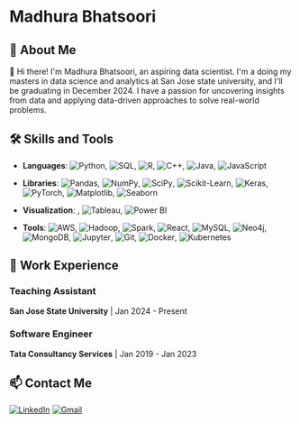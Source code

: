 # Madhura Bhatsoori

## 🚀 About Me
👋 Hi there! I'm Madhura Bhatsoori, an aspiring data scientist. I'm a doing my masters in data science and analytics at San Jose state university, and I'll be graduating in December 2024. I have a passion for uncovering insights from data and applying data-driven approaches to solve real-world problems.

## 🛠 Skills and Tools

- **Languages**: ![Python](https://img.shields.io/badge/Python-3776AB?style=flat&logo=python&logoColor=white), ![SQL](https://img.shields.io/badge/SQL-4479A1?style=flat&logo=sql&logoColor=white), ![R](https://img.shields.io/badge/R-276DC3?style=flat&logo=r&logoColor=white), ![C++](https://img.shields.io/badge/C++-00599C?style=flat&logo=c%2B%2B&logoColor=white), ![Java](https://img.shields.io/badge/Java-007396?style=flat&logo=java&logoColor=white), ![JavaScript](https://img.shields.io/badge/JavaScript-F7DF1E?style=flat&logo=javascript&logoColor=black)

- **Libraries**: ![Pandas](https://img.shields.io/badge/Pandas-150458?style=flat&logo=pandas&logoColor=white), ![NumPy](https://img.shields.io/badge/NumPy-013243?style=flat&logo=numpy&logoColor=white), ![SciPy](https://img.shields.io/badge/SciPy-8CAAE6?style=flat&logo=scipy&logoColor=white), ![Scikit-Learn](https://img.shields.io/badge/Scikit--Learn-F7931E?style=flat&logo=scikit-learn&logoColor=white), ![Keras](https://img.shields.io/badge/Keras-D00000?style=flat&logo=keras&logoColor=white), ![PyTorch](https://img.shields.io/badge/PyTorch-EE4C2C?style=flat&logo=pytorch&logoColor=white), ![Matplotlib](https://img.shields.io/badge/Matplotlib-00457C?style=flat&logo=matplotlib&logoColor=white), ![Seaborn](https://img.shields.io/badge/Seaborn-3776AB?style=flat&logoColor=white)

- **Visualization**: , ![Tableau](https://img.shields.io/badge/Tableau-E97627?style=flat&logo=tableau&logoColor=white), ![Power BI](https://img.shields.io/badge/Power_BI-F2C811?style=flat&logo=power-bi&logoColor=black)

- **Tools**: ![AWS](https://img.shields.io/badge/AWS-232F3E?style=flat&logo=amazon-aws&logoColor=white), ![Hadoop](https://img.shields.io/badge/Hadoop-66CCFF?style=flat&logo=apache-hadoop&logoColor=black), ![Spark](https://img.shields.io/badge/Spark-E25A1C?style=flat&logo=apache-spark&logoColor=white), ![React](https://img.shields.io/badge/React-61DAFB?style=flat&logo=react&logoColor=black), ![MySQL](https://img.shields.io/badge/MySQL-4479A1?style=flat&logo=mysql&logoColor=white), ![Neo4j](https://img.shields.io/badge/Neo4j-008CC1?style=flat&logo=neo4j&logoColor=white), ![MongoDB](https://img.shields.io/badge/MongoDB-47A248?style=flat&logo=mongodb&logoColor=white), ![Jupyter](https://img.shields.io/badge/Jupyter-F37626?style=flat&logo=jupyter&logoColor=white), ![Git](https://img.shields.io/badge/Git-F05032?style=flat&logo=git&logoColor=white), ![Docker](https://img.shields.io/badge/Docker-2496ED?style=flat&logo=docker&logoColor=white), ![Kubernetes](https://img.shields.io/badge/Kubernetes-326CE5?style=flat&logo=kubernetes&logoColor=white)

## 💼 Work Experience

### Teaching Assistant
**San Jose State University** | Jan 2024 - Present
### Software Engineer
**Tata Consultancy Services** | Jan 2019 - Jan 2023

## 📫 Contact Me
[![LinkedIn](https://img.shields.io/badge/LinkedIn-0077B5?style=flat&logo=linkedin&logoColor=white)](https://www.linkedin.com/in/madhurakbhatsoori)
[![Gmail](https://img.shields.io/badge/Gmail-D14836?style=flat&logo=gmail&logoColor=white)](mailto:madhurakrishna.bhatsoori@sjsu.edu)






